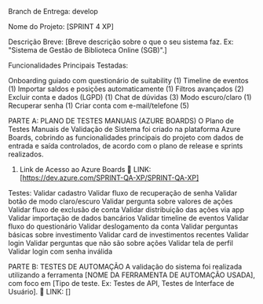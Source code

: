 Branch de Entrega: develop

Nome do Projeto: [SPRINT 4 XP]

Descrição Breve: [Breve descrição sobre o que o seu sistema faz. Ex: "Sistema de Gestão de Biblioteca Online (SGB)".]

Funcionalidades Principais Testadas:

Onboarding guiado com questionário de suitability (1)
Timeline de eventos (1)
Importar saldos e posições automaticamente (1)
Filtros avançados (2)
Excluir conta e dados (LGPD) (1)
Chat de dúvidas (3)
Modo escuro/claro (1)
Recuperar senha (1)
Criar conta com e-mail/telefone (5)

PARTE A: PLANO DE TESTES MANUAIS (AZURE BOARDS)
O Plano de Testes Manuais de Validação de Sistema foi criado na plataforma Azure Boards, cobrindo as funcionalidades principais do projeto com dados de entrada e saída controlados, de acordo com o plano de release e sprints realizados.

1. Link de Acesso ao Azure Boards
🔗 LINK: [https://dev.azure.com/SPRINT-QA-XP/SPRINT-QA-XP]

Testes:
Validar cadastro
Validar fluxo de recuperação de senha
Validar botão de modo claro/escuro
Validar pergunta sobre valores de ações
Validar fluxo de exclusão de conta
Validar distribuição das ações via app
Validar importação de dados bancários
Validar timeline de eventos
Validar fluxo do questionário
Validar deslogamento da conta
Validar perguntas básicas sobre investimento
Validar card de investimentos recentes
Validar login
Validar perguntas que não são sobre ações
Validar tela de perfil
Validar login com senha inválida

PARTE B: TESTES DE AUTOMAÇÃO
A validação do sistema foi realizada utilizando a ferramenta [NOME DA FERRAMENTA DE AUTOMAÇÃO USADA], com foco em [Tipo de teste. Ex: Testes de API, Testes de Interface de Usuário].
🔗 LINK: []
